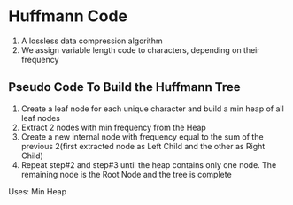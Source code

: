 # Huffmann Code

1. A lossless data compression algorithm
2. We assign variable length code to characters, depending on their frequency

## Pseudo Code To Build the Huffmann Tree

1. Create a leaf node for each unique character and build a min heap of all leaf nodes
2. Extract 2 nodes with min frequency from the Heap
3. Create a new internal node with frequency equal to the sum of the previous 2(first extracted node as Left Child and the other as Right Child)
4. Repeat step#2 and step#3 until the heap contains only one node. The remaining node is the Root Node and the tree is complete

Uses: Min Heap 